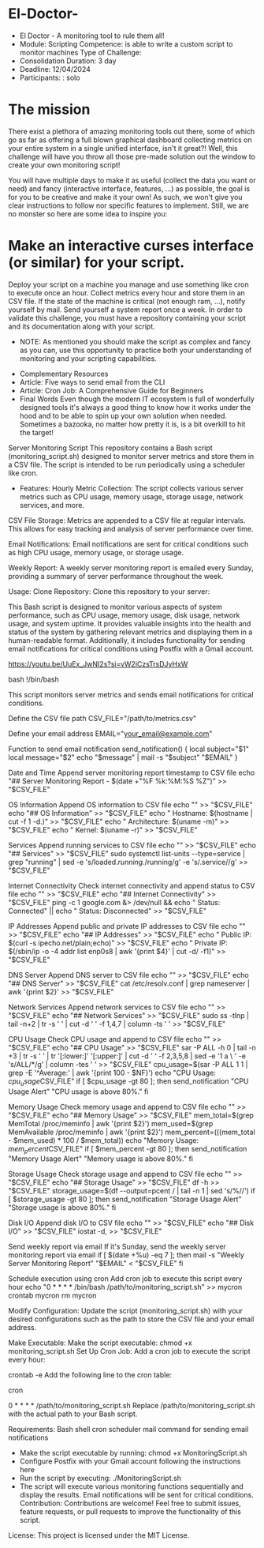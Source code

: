# El-Doctor-
* El Doctor - A monitoring tool to rule them all! 
* Module: Scripting Competence: is able to write a custom script to monitor machines Type of Challenge: 
* Consolidation Duration: 3 day 
* Deadline: 12/04/2024 
* Participants: : solo

# The mission
There exist a plethora of amazing monitoring tools out there, some of which go as far as offering a full blown graphical dashboard collecting metrics on your entire system in a single unified interface, isn't it great?! Well, this challenge will have you throw all those pre-made solution out the window to create your own monitoring script!

You will have multiple days to make it as useful (collect the data you want or need) and fancy (interactive interface, features, ...) as possible, the goal is for you to be creative and make it your own! As such, we won't give you clear instructions to follow nor specific features to implement. Still, we are no monster so here are some idea to inspire you:

# Make an interactive curses interface (or similar) for your script.
Deploy your script on a machine you manage and use something like cron to execute once an hour.
Collect metrics every hour and store them in an CSV file.
If the state of the machine is critical (not enough ram, ...), notify yourself by mail.
Send yourself a system report once a week.
In order to validate this challenge, you must have a repository containing your script and its documentation along with your script.

* NOTE: As mentioned you should make the script as complex and fancy as you can, use this opportunity to practice both your understanding of monitoring and your scripting capabilities.

- Complementary Resources
- Article: Five ways to send email from the CLI
- Article: Cron Job: A Comprehensive Guide for Beginners
- Final Words
Even though the modern IT ecosystem is full of wonderfully designed tools it's always a good thing to know how it works under the hood and to be able to spin up your own solution when needed. Sometimes a bazooka, no matter how pretty it is, is a bit overkill to hit the target!


Server Monitoring Script
This repository contains a Bash script (monitoring_script.sh) designed to monitor server metrics and store them in a CSV file. 
The script is intended to be run periodically using a scheduler like cron.

* Features:
Hourly Metric Collection: The script collects various server metrics such as CPU usage, memory usage, storage usage, network services, and more.

CSV File Storage: Metrics are appended to a CSV file at regular intervals. This allows for easy tracking and analysis of server performance over time.

Email Notifications: Email notifications are sent for critical conditions such as high CPU usage, memory usage, or storage usage.

Weekly Report: A weekly server monitoring report is emailed every Sunday, providing a summary of server performance throughout the week.

Usage:
Clone Repository: Clone this repository to your server:



This Bash script is designed to monitor various aspects of system performance, such as CPU usage, memory usage, disk usage, network usage, and system uptime. 
It provides valuable insights into the health and status of the system by gathering relevant metrics and displaying them in a human-readable format. 
Additionally, it includes functionality for sending email notifications for critical conditions using Postfix with a Gmail account.

https://youtu.be/UuEx_JwNI2s?si=vW2iCzsTrsDJyHxW

 bash
 !/bin/bash

 This script monitors server metrics and sends email notifications for critical conditions.

 Define the CSV file path
CSV_FILE="/path/to/metrics.csv"

 Define your email address
EMAIL="your_email@example.com"

 Function to send email notification
send_notification() {
    local subject="$1"
    local message="$2"
    echo "$message" | mail -s "$subject" "$EMAIL"
}

 Date and Time
 Append server monitoring report timestamp to CSV file
echo "## Server Monitoring Report - $(date +"%F %k:%M:%S %Z")" >> "$CSV_FILE"

 OS Information
 Append OS information to CSV file
echo "" >> "$CSV_FILE"
echo "## OS Information" >> "$CSV_FILE"
echo "  Hostname: $(hostname | cut -f 1 -d.)" >> "$CSV_FILE"
echo "  Architecture: $(uname -m)" >> "$CSV_FILE"
echo "  Kernel: $(uname -r)" >> "$CSV_FILE"

Services
 Append running services to CSV file
echo "" >> "$CSV_FILE"
echo "## Services" >> "$CSV_FILE"
sudo systemctl list-units --type=service | grep "running" | sed -e 's/loaded.*running.*/running/g' -e 's/.service//g' >> "$CSV_FILE"

 Internet Connectivity
 Check internet connectivity and append status to CSV file
echo "" >> "$CSV_FILE"
echo "## Internet Connectivity" >> "$CSV_FILE"
ping -c 1 google.com &> /dev/null && echo "  Status: Connected" || echo "  Status: Disconnected" >> "$CSV_FILE"

 IP Addresses
 Append public and private IP addresses to CSV file
echo "" >> "$CSV_FILE"
echo "## IP Addresses" >> "$CSV_FILE"
echo "  Public IP: $(curl -s ipecho.net/plain;echo)" >> "$CSV_FILE"
echo "  Private IP: $(/sbin/ip -o -4 addr list enp0s8 | awk '{print $4}' | cut -d/ -f1)" >> "$CSV_FILE"

 DNS Server
 Append DNS server to CSV file
echo "" >> "$CSV_FILE"
echo "## DNS Server" >> "$CSV_FILE"
cat /etc/resolv.conf | grep nameserver | awk '{print $2}' >> "$CSV_FILE"

 Network Services
 Append network services to CSV file
echo "" >> "$CSV_FILE"
echo "## Network Services" >> "$CSV_FILE"
sudo ss -tlnp | tail -n+2 | tr -s ' ' | cut -d ' ' -f 1,4,7 | column -ts ' ' >> "$CSV_FILE"


CPU Usage
Check CPU usage and append to CSV file
echo "" >> "$CSV_FILE"
echo "## CPU Usage" >> "$CSV_FILE"
sar -P ALL -h 0 | tail -n +3 | tr -s ' ' | tr '[:lower:]' '[:upper:]' | cut -d ' ' -f 2,3,5,8 | sed -e '1 a \ ' -e 's/ALL/\*/g' | column -tes ' ' >> "$CSV_FILE"
cpu_usage=$(sar -P ALL 1 1 | grep -E '^Average:' | awk '{print 100 - $NF}')
echo "CPU Usage: $cpu_usage%" >> "$CSV_FILE"
if [ $cpu_usage -gt 80 ]; then
    send_notification "CPU Usage Alert" "CPU usage is above 80%."
fi

 Memory Usage
 Check memory usage and append to CSV file
echo "" >> "$CSV_FILE"
echo "## Memory Usage" >> "$CSV_FILE"
mem_total=$(grep MemTotal /proc/meminfo | awk '{print $2}')
mem_used=$(grep MemAvailable /proc/meminfo | awk '{print $2}')
mem_percent=$((($mem_total - $mem_used) * 100 / $mem_total))
echo "Memory Usage: $mem_percent%" >> "$CSV_FILE"
if [ $mem_percent -gt 80 ]; then
    send_notification "Memory Usage Alert" "Memory usage is above 80%."
fi

 Storage Usage
 Check storage usage and append to CSV file
echo "" >> "$CSV_FILE"
echo "## Storage Usage" >> "$CSV_FILE"
df -h >> "$CSV_FILE"
storage_usage=$(df --output=pcent / | tail -n 1 | sed 's/%//')
if [ $storage_usage -gt 80 ]; then
    send_notification "Storage Usage Alert" "Storage usage is above 80%."
fi

 Disk I/O
 Append disk I/O to CSV file
echo "" >> "$CSV_FILE"
echo "## Disk I/O" >> "$CSV_FILE"
iostat -d, >> "$CSV_FILE"

 Send weekly report via email
 If it's Sunday, send the weekly server monitoring report via email
if [ $(date +%u) -eq 7 ]; then
    mail -s "Weekly Server Monitoring Report" "$EMAIL" < "$CSV_FILE"
fi

 Schedule execution using cron
 Add cron job to execute this script every hour
echo "0 * * * * /bin/bash /path/to/monitoring_script.sh" >> mycron
crontab mycron
rm mycron





Modify Configuration: Update the script (monitoring_script.sh) with your desired configurations such as the path to store the CSV file and your email address.

Make Executable: Make the script executable:
chmod +x monitoring_script.sh
Set Up Cron Job: Add a cron job to execute the script every hour:


crontab -e
Add the following line to the cron table:

cron

0 * * * * /path/to/monitoring_script.sh
Replace /path/to/monitoring_script.sh with the actual path to your Bash script.

Requirements:
Bash shell
cron scheduler
mail command for sending email notifications
- Make the script executable by running: chmod +x MonitoringScript.sh
- Configure Postfix with your Gmail account following the instructions here
- Run the script by executing: ./MonitoringScript.sh
- The script will execute various monitoring functions sequentially and display the results. Email notifications will be sent for critical conditions.
Contribution:
Contributions are welcome! Feel free to submit issues, feature requests, or pull requests to improve the functionality of this script.

License:
This project is licensed under the MIT License.


